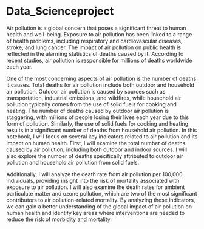 # Data_Scienceproject
Air pollution is a global concern that poses a significant threat to human health and well-being. Exposure to air pollution has been linked to a range of health problems, including respiratory and cardiovascular diseases, stroke, and lung cancer. The impact of air pollution on public health is reflected in the alarming statistics of deaths caused by it. According to recent studies, air pollution is responsible for millions of deaths worldwide each year.

One of the most concerning aspects of air pollution is the number of deaths it causes. Total deaths for air pollution include both outdoor and household air pollution. Outdoor air pollution is caused by sources such as transportation, industrial emissions, and wildfires, while household air pollution typically comes from the use of solid fuels for cooking and heating. The number of deaths caused by outdoor air pollution is staggering, with millions of people losing their lives each year due to this form of pollution. Similarly, the use of solid fuels for cooking and heating results in a significant number of deaths from household air pollution.
In this notebook, I will focus on several key indicators related to air pollution and its impact on human health. First, I will examine the total number of deaths caused by air pollution, including both outdoor and indoor sources. I will also explore the number of deaths specifically attributed to outdoor air pollution and household air pollution from solid fuels.

Additionally, I will analyze the death rate from air pollution per 100,000 individuals, providing insight into the risk of mortality associated with exposure to air pollution. I will also examine the death rates for ambient particulate matter and ozone pollution, which are two of the most significant contributors to air pollution-related mortality. By analyzing these indicators, we can gain a better understanding of the global impact of air pollution on human health and identify key areas where interventions are needed to reduce the risk of morbidity and mortality.
